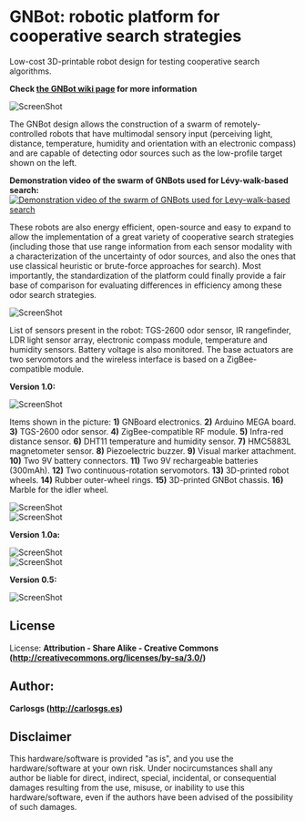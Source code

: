 GNBot: robotic platform for cooperative search strategies
=====

Low-cost 3D-printable robot design for testing cooperative search algorithms.  


**Check [the GNBot wiki page](https://github.com/carlosgs/GNBot/wiki) for more information**  

![ScreenShot](Publications/Media/GNBot_1.0_swarm.jpg)  


The GNBot design allows the construction of a swarm of remotely-controlled robots that have multimodal sensory input (perceiving light, distance, temperature, humidity and orientation with an electronic compass) and are capable of detecting odor sources such as the low-profile target shown on the left.  

**Demonstration video of the swarm of GNBots used for Lévy-walk-based search:**
[![Demonstration video of the swarm of GNBots used for Levy-walk-based search](http://img.youtube.com/vi/HuAor0oZO_s/0.jpg)](http://www.youtube.com/watch?v=HuAor0oZO_s)  

These robots are also energy efficient, open-source and easy to expand to allow the implementation of a great variety of cooperative search strategies (including those that use range information from each sensor modality with a characterization of the uncertainty of odor sources, and also the ones that use classical heuristic or brute-force approaches for search). Most importantly, the standardization of the platform could finally provide a fair base of comparison for evaluating differences in efficiency among these odor search strategies.  


![ScreenShot](Publications/Media/GNBot_1.0_views.jpg)  

List of sensors present in the robot:
TGS-2600 odor sensor, IR rangefinder, LDR light sensor array, electronic compass module, temperature and humidity sensors.
Battery voltage is also monitored.
The base actuators are two servomotors and the wireless interface is based on a ZigBee-compatible module.  



**Version 1.0:**  

![ScreenShot](Publications/Media/GNBot_1.0_parts.jpg)  

Items shown in the picture:
**1)** GNBoard electronics.
**2)** Arduino MEGA board.
**3)** TGS-2600 odor sensor.
**4)** ZigBee-compatible RF module.
**5)** Infra-red distance sensor.
**6)** DHT11 temperature and humidity sensor.
**7)** HMC5883L magnetometer sensor.
**8)** Piezoelectric buzzer.
**9)** Visual marker attachment.
**10)** Two 9V battery connectors.
**11)** Two 9V rechargeable batteries (300mAh).
**12)** Two continuous-rotation servomotors.
**13)** 3D-printed robot wheels.
**14)** Rubber outer-wheel rings.
**15)** 3D-printed GNBot chassis.
**16)** Marble for the idler wheel.  



![ScreenShot](Publications/Media/GNBoard_v1_top.jpg)  
![ScreenShot](Publications/Media/GNBoard_v1_bottom.jpg)  



**Version 1.0a:**  

![ScreenShot](Publications/Media/GNBot_v1a_with_GNBoard.jpg)  
![ScreenShot](Publications/Media/GNBoard_assembled_v1a.jpg)  


**Version 0.5:**  

![ScreenShot](Publications/Media/GNBot_v0.5.jpg)  


License  
--
License: **Attribution - Share Alike - Creative Commons (<http://creativecommons.org/licenses/by-sa/3.0/>)**  

Author:  
--
**Carlosgs (<http://carlosgs.es>)**  

Disclaimer  
--
This hardware/software is provided "as is", and you use the hardware/software at your own risk. Under nocircumstances shall any author be liable for direct, indirect, special, incidental, or consequential damages resulting from the use, misuse, or inability to use this hardware/software, even if the authors have been advised of the possibility of such damages.  

